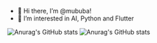 - 👋 Hi there, I’m @mububa!
- 👀 I’m interested in AI, Python and Flutter

![Anurag's GitHub stats](https://github-readme-stats.vercel.app/api?username=mububa&show_icons=true&theme=synthwave)
![Anurag's GitHub stats](https://github-readme-stats.vercel.app/api?username=mububa&show_icons=true&theme=gruvbox)
<!---
mububa/mububa is a ✨ special ✨ repository because its `README.md` (this file) appears on your GitHub profile.
You can click the Preview link to take a look at your changes.
--->
